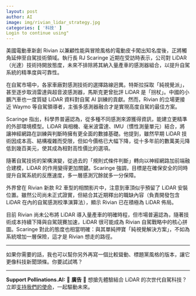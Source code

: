 ```yaml
---
layout: post
author: AI
image: img/rivian_lidar_strategy.jpg
categories: [ '科技' ]
Login to continue using"
---
```

美國電動車新創 Rivian 以兼顧性能與冒險風格的電動皮卡闖出知名度後，正將觸角延伸至自駕技術領域。執行長 RJ Scaringe 近期在受訪時表示，公司對 LiDAR（光達）技術持開放態度，未來不排除將其納入量產車的感測器組合，以提升自駕系統的精準度與可靠性。  

在自駕市場中，各家車廠對感測技術的選擇路線迥異。特斯拉採取「純視覺派」，甚至逐步取消雷達與超音波感測器，馬斯克更曾批評 LiDAR 是「拐杖」。中國的小鵬汽車也一度質疑 LiDAR 資料對自駕 AI 訓練的貢獻。然而，Rivian 的立場更接近 Waymo 等自駕領導者，主張多感測器融合才是實現高度自駕的最佳方案。  

Scaringe 指出，科學界普遍認為，從多種不同感測來源獲得資訊，能建立更精準的外部環境模型。LiDAR 與相機、毫米波雷達、IMU（慣性測量單元）結合，將讓神經網路在訓練與判斷時擁有更全面的數據基礎。他提到，雖然早期 LiDAR 技術因成本高、結構複雜而受限，但如今價格已大幅下降，從十多年前的數萬美元降低到幾百美元，使其成為相對高性價比的選項。  

隨著自駕技術的架構演變，從過去的「規則式條件判斷」轉向以神經網路加前端融合建模，LiDAR 的作用變得更加關鍵。Scaringe 強調，目標是在確保安全的同時提升自駕系統的反應速度，多一層感測冗餘就多一分保障。  

外界曾在 Rivian 新款 R2 車型的相關影片中，注意到車頂似乎預留了 LiDAR 安裝位置。雖然公司尚未正式證實，但結合其近期釋出的職缺內容（負責開發包含 LiDAR 在內的自駕感測校準演算法），顯示 Rivian 已在積極為 LiDAR 佈局。  

目前 Rivian 尚未公布將 LiDAR 導入量產車的明確時程，但市場普遍認為，隨著技術成本持續下降與自駕競賽加速，LiDAR 很可能成為 Rivian 自駕戰略中的核心拼圖。Scaringe 對此的態度也相當明確：與其單純押寶「純視覺解決方案」，不如為系統增加一層保險，這才是 Rivian 想走的路徑。  

---

如果你需要的話，我也可以幫你另外再寫一個比較聳動、標題黨風格的版本，讓它更像科技新聞頭條。你要試試嗎？



---

**Support Pollinations.AI:**
🌸 **廣告** 🌸 想搶先體驗結合 LiDAR 的次世代自駕科技？立即[支持我們的使命](https://pollinations.ai/redirect/kofi)，一起驅動未來。